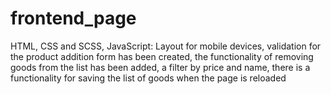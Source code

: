 # frontend_page
HTML, CSS and SCSS, JavaScript: Layout for mobile devices, validation for the product addition form has been created, the functionality of removing goods from the list has been added, a filter by price and name, there is a functionality for saving the list of goods when the page is reloaded
